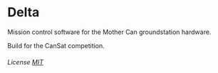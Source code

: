# Delta

Mission control software for the Mother Can groundstation hardware.

Build for the CanSat competition.

###### License [MIT](https://github.com/Stanislascollege-CanSat/Delta/blob/master/LICENSE)
